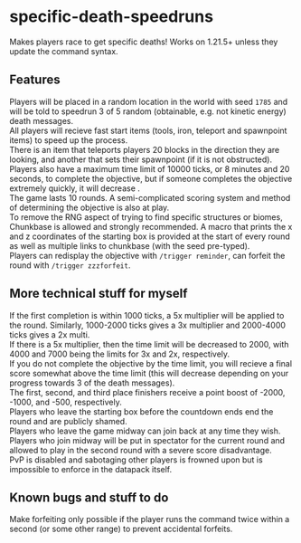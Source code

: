 # specific-death-speedruns
Makes players race to get specific deaths! Works on 1.21.5+ unless they update the command syntax. 

## Features
Players will be placed in a random location in the world with seed `1785` and will be told to speedrun 3 of 5 random (obtainable, e.g. not kinetic energy) death messages.<br>
All players will recieve fast start items (tools, iron, teleport and spawnpoint items) to speed up the process. <br>
There is an item that teleports players 20 blocks in the direction they are looking, and another that sets their spawnpoint (if it is not obstructed). <br>
Players also have a maximum time limit of 10000 ticks, or 8 minutes and 20 seconds, to complete the objective, but if someone completes the objective extremely quickly, it will decrease . <br>
The game lasts 10 rounds. A semi-complicated scoring system and method of determining the objective is also at play. <br>
To remove the RNG aspect of trying to find specific structures or biomes, Chunkbase is allowed and strongly recommended. A macro that prints the x and z coordinates of the starting box is provided at the start of every round as well as multiple links to chunkbase (with the seed pre-typed). <br>
Players can redisplay the objective with `/trigger reminder`, can forfeit the round with `/trigger zzzforfeit`.


## More technical stuff for myself
If the first completion is within 1000 ticks, a 5x multiplier will be applied to the round. Similarly, 1000-2000 ticks gives a 3x multiplier and 2000-4000 ticks gives a 2x multi. <br>
If there is a 5x multiplier, then the time limit will be decreased to 2000, with 4000 and 7000 being the limits for 3x and 2x, respectively.									<br>
If you do not complete the objective by the time limit, you will recieve a final score somewhat above the time limit (this will decrease depending on your progress towards 3 of the death messages).<br>
The first, second, and third place finishers receive a point boost of -2000, -1000, and -500, respectively.									<br>
Players who leave the starting box before the countdown ends end the round and are publicly shamed.<br>
Players who leave the game midway can join back at any time they wish.<br>
Players who join midway will be put in spectator for the current round and allowed to play in the second round with a severe score disadvantage.<br>
PvP is disabled and sabotaging other players is frowned upon but is impossible to enforce in the datapack itself.

## Known bugs and stuff to do
Make forfeiting only possible if the player runs the command twice within a second (or some other range) to prevent accidental forfeits.







